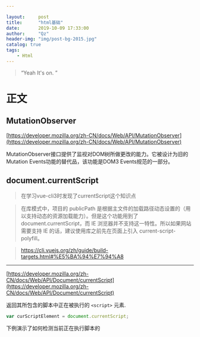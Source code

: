 ```yaml
---

layout:     post
title:      "html基础"
date:       2019-10-09 17:33:00
author:     "Qz"
header-img: "img/post-bg-2015.jpg"
catalog: true
tags:
    - Html
---
```


> “Yeah It's on. ”


# 正文



## MutationObserver

[https://developer.mozilla.org/zh-CN/docs/Web/API/MutationObserver](https://developer.mozilla.org/zh-CN/docs/Web/API/MutationObserver)


MutationObserver接口提供了监视对DOM树所做更改的能力。它被设计为旧的Mutation Events功能的替代品，该功能是DOM3 Events规范的一部分。







## document.currentScript



>在学习vue-cli3时发现了currentScript这个知识点


>在库模式中，项目的 publicPath 是根据主文件的加载路径动态设置的（用以支持动态的资源加载能力）。但是这个功能用到了 document.currentScript，而 IE 浏览器并不支持这一特性。所以如果网站需要支持 IE 的话，建议使用库之前先在页面上引入 current-script-polyfill。



>https://cli.vuejs.org/zh/guide/build-targets.html#%E5%BA%94%E7%94%A8







----------------


[https://developer.mozilla.org/zh-CN/docs/Web/API/Document/currentScript](https://developer.mozilla.org/zh-CN/docs/Web/API/Document/currentScript)



返回其所包含的脚本中正在被执行的 `<script>` 元素.

```javascript
var curScriptElement = document.currentScript;
```


下例演示了如何检测当前正在执行脚本的 <script> 元素是否是以异步模式执行的.

```javascript
if (document.currentScript.async) {
  console.log("Executing asynchronously");
} else {
  console.log("Executing synchronously");
}
```







##  **Range** 



[ https://developer.mozilla.org/zh-CN/docs/Web/API/Range ]( https://developer.mozilla.org/zh-CN/docs/Web/API/Range )



 Range对象代表页面上一段连续的区域，通过Range对象可以获取或者修改页面上任何区域的内容。也可以通过Range的方法进行复制和移动页面任何区域的元素。 



**`Range`** 接口表示一个包含节点与文本节点的一部分的文档片段。





可以用 [`Document`](https://developer.mozilla.org/zh-CN/docs/Web/API/Document) 对象的 [`Document.createRange`](https://developer.mozilla.org/zh-CN/docs/Web/API/Document/createRange) 方法创建 Range，也可以用 [`Selection`](https://developer.mozilla.org/zh-CN/docs/Web/API/Selection) 对象的 [`getRangeAt`](https://developer.mozilla.org/zh-CN/docs/Web/API/Selection/getRangeAt) 方法获取 Range。另外，还可以通过 [`Document`](https://developer.mozilla.org/zh-CN/docs/Web/API/Document) 对象的构造函数 [`Range()`](https://developer.mozilla.org/zh-CN/docs/Web/API/Range/Range) 来得到 Range。





---



### 属性



[`Range.collapsed`](https://developer.mozilla.org/zh-CN/docs/Web/API/Range/collapsed) 只读

返回一个表示 `Range` 的起始位置和终止位置是否相同的[`布尔值`](https://developer.mozilla.org/zh-CN/docs/Web/API/Boolean)。

[`Range.commonAncestorContainer`](https://developer.mozilla.org/zh-CN/docs/Web/API/Range/commonAncestorContainer) 只读

返回完整包含 `startContainer` 和 `endContainer` 的、最深一级的[`节点`](https://developer.mozilla.org/zh-CN/docs/Web/API/Node)。

[`Range.endContainer`](https://developer.mozilla.org/zh-CN/docs/Web/API/Range/endContainer) 只读

返回包含 `Range` 终点的[`节点`](https://developer.mozilla.org/zh-CN/docs/Web/API/Node)。

[`Range.endOffset`](https://developer.mozilla.org/zh-CN/docs/Web/API/Range/endOffset) 只读

返回一个表示 `Range` 终点在 `endContainer` 中的位置的数字。

[`Range.startContainer`](https://developer.mozilla.org/zh-CN/docs/Web/API/Range/startContainer) 只读

返回包含 `Range` 开始的[`节点`](https://developer.mozilla.org/zh-CN/docs/Web/API/Node)。

[`Range.startOffset`](https://developer.mozilla.org/zh-CN/docs/Web/API/Range/startOffset) 只读

返回一个表示 `Range` 起点在 `startContainer` 中的位置的数字。







### 例子





```html
<body>
  <table id="mytable" border="1">
    <tr>
      <td>内容1</td>
      <td>内容2</td>
    </tr>
    <tr>
      <td>内容3</td>
      <td>内容4</td>
    </tr>
  </table>
  <button onclick="delrow()">删除第一行</button>
</body>

```



```html
<script>
  function delrow() {
    var table = document.getElementById("mytable");
    if (table.rows.length > 0) {
      var row = table.rows[0];
      var rangeObj = document.createRange();
      rangeObj.setStartBefore(row);
      rangeObj.setEndAfter(row);
      rangeObj.deleteContents();
    }
  }
</script>
```







### 兼容性



 https://www.caniuse.com/#search=createRange 



 createRange 兼容性非常好，可以使用



## Selection

[ https://developer.mozilla.org/zh-CN/docs/Web/API/Selection ]( https://developer.mozilla.org/zh-CN/docs/Web/API/Selection )





 表示用户选择的文本范围或光标的当前位置。 



```js
const selection = window.getSelection() ;
```

- `selection` 是一个 [`Selection`](https://developer.mozilla.org/zh-CN/docs/Web/API/Selection) 对象。 如果想要将 `selection` 转换为字符串，可通过连接一个空字符串（""）或使用 [`String.toString()`](https://developer.mozilla.org/zh-CN/docs/Web/JavaScript/Reference/Global_Objects/String/toString) 方法。





 一般来说，插入光标的位置可通过 Selection 获取，这时它被标记为 `Collapsed`，这表示选区被压缩至一点，即光标位置。但要注意它与 `focus` 事件或 [`Document.activeElement`](https://developer.mozilla.org/zh-CN/docs/Web/API/Document/activeElement) 等的值没有必然联系。 







## crossorigin属性 

[ https://developer.mozilla.org/zh-CN/docs/Web/HTML/CORS_settings_attributes ]( https://developer.mozilla.org/zh-CN/docs/Web/HTML/CORS_settings_attributes )



[ https://www.chrisyue.com/what-the-hell-is-crossorigin-attribute-in-html-script-tag.html ]( https://www.chrisyue.com/what-the-hell-is-crossorigin-attribute-in-html-script-tag.html )



在HTML5中，一些 HTML 元素提供了对 [CORS](https://developer.mozilla.org/en-US/docs/HTTP/Access_control_CORS) 的支持， 例如`<audio> <img> <link> <script> <video>`均有一个跨域属性 (`crossOrigin` property)，它允许你配置元素获取数据的 CORS 请求。 



| 关键字            | 描述                                                         |
| ----------------- | ------------------------------------------------------------ |
| `anonymous`       | 对此元素的 CORS 请求将不设置凭据标志。                       |
| `use-credentials` | 对此元素的CORS请求将设置凭证标志；这意味着请求将提供凭据。   |
| `""`              | 设置一个空的值，如 `crossorigin` 或 `crossorigin=""`，和设置 `anonymous` 的效果一样。 |







从谷歌的结果来看，比较一致的说法是，当引入跨域的脚本（比如用了 apis.google.com 上的库文件）时，如果这个脚本有错误，因为浏览器的限制（根本原因是协议的规定），是拿不到错误信息的。当本地尝试使用 `window.onerror` 去记录脚本的错误时，跨域脚本的错误只会返回 `Script error`。

 



而 HTML5 新的规定，是可以允许本地获取到跨域脚本的错误信息的，但有两个条件：一是跨域脚本的服务器必须通过 `Access-Control-Allow-Origin` 头信息允许当前域名可以获取错误信息，二是网页里的 `script` 标签也必须指明 `src` 属性指定的地址是支持跨域的地址，也就是 crossorigin 属性。有了这两个条件，就可以获取跨域脚本的错误信息：


 但事情还是不够明朗，看起来跨域脚本报个错也没什么啊，为什么浏览器（准确说是 HTTP 协议）这么轴，非要规定默认情况页面是不能获取跨域脚本错误信息的呢？



这其实跟网络安全有关，不妨举一个例子来说明。



我们先假设浏览器默认可以将跨域脚本的错误信息返回。



这个时候我在我的博客里写下如下代码：



```htmls
<script src="http://某个银行/会员信息网址">
<script src="http://某个银行2/会员信息网址">
...
```





注意 src 里面提到地址，都是 HTML 页面的地址，当成 JS 来执行，肯定是会报错的。



因为我们假设浏览器能报具体错误，这个错误可能是类似于：



>  “请登录” is undefined.
>  “您好” is undefined. 





我们通过报错信息的不一致，可能可以推断出当前访问我博客的会员在某某银行是否有账号。虽然不是什么大问题，但隐私的确是泄漏了，如果我是攻击者我可能会通过判断会员在某家银行是否有账号，『精准』推送相关的钓鱼网站给他。





说清楚了来龙去脉，我们就可以更好的判断，我们是否真的需要给 `script` 标签加上 crossorigin 属性了。另外除了 `script`，所有能引入跨域资源的标签包括 `link` 和 `img` 之类，都有一样的属性。





> `script` 的 crossorigin 和其他标签的 `crossorigin` 属性作用不一样，`script` 的跨域属性跟脚本错误有关，上面已经解释过了，但其他标签的跨域属性跟 Canvas 有关 



另外补充一点：





 加载本地静态文件根本就不牵涉跨域的问题，所以本地就不应该用  crossorigin  



> 印象中如果 crossorigin 用在了本地文件上，浏览器报错信息会告诉你 crossorigin 只能支持 http/https/… 等协议上 





##  integrity 



```html
<script src="https://code.jquery.com/jquery-3.2.1.slim.min.js"
    integrity="sha384-KJ3o2DKtIkvYIK3UENzmM7KCkRr/rE9/Qpg6aAZGJwFDMVNA/GpGFF93hXpG5KkN"
    crossorigin="anonymous">
</script>
```





CDN 虽好，但 CDN 有可能被劫持，导致下载的文件是被篡改过的（比如通过 DNS 劫持），有了 integrity 就可以检查文件是否是原版。但因为本地文件用的域名跟网页是同一个域名，不存在劫持的问题（或者劫持就连网站本身一起被劫持了，那就不是 integrity 能解决的问题了），**所以本地静态文件没有太大必要用这个属性**。





## audio标签



### 切换url播放

```html
  <audio id="Audio" src="https://demo.dj63.com//2016/串烧舞曲/20150926/全中文CLUB音乐情一动心就痛情感慢摇串烧.mp3" controls>11111</audio>
  <button onclick="changeUrl()">切换audio url</button>
```



```js
  const audio = document.getElementById("Audio")
  const url2 = "https://demo.dj63.com//2016/%E4%B8%B2%E7%83%A7%E8%88%9E%E6%9B%B2/20161123/[%E9%A3%8E%E5%90%B9%E9%BA%A6%E6%B5%AA]%E6%89%93%E9%80%A0%E4%B8%AD%E8%8B%B1%E6%96%87%E6%97%8B%E5%BE%8B%E5%BC%B9%E8%B7%B3CLUB%E8%88%9E%E6%9B%B2%E4%B8%B2%E7%83%A7.mp3"

  function changeUrl(){
    audio.src = url2
    // 记得调用play()  
    audio.play()	
  }
```



## iframe

[https://developer.mozilla.org/zh-CN/docs/Web/HTML/Element/iframe](https://developer.mozilla.org/zh-CN/docs/Web/HTML/Element/iframe)

**HTML内联框架元素 (`<iframe>`)** 表示嵌套的[browsing context](https://developer.mozilla.org/zh-CN/docs/Glossary/Browsing_context)。它能够将另一个HTML页面嵌入到当前页面中。

每个嵌入的浏览上下文（embedded browsing context）都有自己的[会话历史记录(session history)](https://developer.mozilla.org/zh-CN/docs/Web/API/History)和[DOM树](https://developer.mozilla.org/zh-CN/docs/Web/API/Document)。包含嵌入内容的浏览上下文称为*父级浏览上下文*。顶级浏览上下文（没有父级）通常是由 [`Window`](https://developer.mozilla.org/zh-CN/docs/Web/API/Window) 对象表示的浏览器窗口。



### 跨域问题

**iframe标签本身是可以跨域的**

如果是[iframe](https://so.csdn.net/so/search?q=iframe&spm=1001.2101.3001.7020)不传递参数的话，是可以src嵌入不同的网页的，例如你嵌入一个baidu，只要没有数据交互也是可以的。



**但是，当父子页面需要通信时就会存在跨域。**

父頁面獲取子頁面內容和子頁面獲取父頁面內容時，有一個前提條件是兩者必須同域，如果出現跨域問題則會出現報錯，並且無法讀取相關內容









## Attributes and properties

[https://javascript.info/dom-attributes-and-properties](https://javascript.info/dom-attributes-and-properties)



总结

- **Attributes – is what’s written in HTML.**
- **Properties – is what’s in DOM objects.**



|      | Properties                                                   | Attributes                 |
| :--- | :----------------------------------------------------------- | :------------------------- |
| Type | Any value, standard properties have types described in the spec | A string                   |
| Name | Name is case-sensitive                                       | Name is not case-sensitive |

For most situations using DOM properties is preferable. We should refer to attributes only when DOM properties do not suit us, when we need exactly attributes, for instance:

- We need a non-standard attribute. But if it starts with `data-`, then we should use `dataset`.
- We want to read the value “as written” in HTML. The value of the DOM property may be different, for instance the `href` property is always a full URL, and we may want to get the “original” value.





----



When the browser loads the page, it “reads” (another word: “parses”) the HTML and generates DOM objects from it. For element nodes, most standard HTML attributes automatically become properties of DOM objects.



For instance, if the tag is `<body id="page">`, then the DOM object has `body.id="page"`.



But the attribute-property mapping is not one-to-one









---



[DOM properties](https://javascript.info/dom-attributes-and-properties#dom-properties)

We’ve already seen built-in DOM properties. There are a lot. But technically no one limits us, and if there aren’t enough, we can add our own.

DOM nodes are regular JavaScript objects. We can alter them.



For instance, let’s create a new property in `document.body`:



```js
document.body.myData = {
  name: 'Caesar',
  title: 'Imperator'
};

alert(document.body.myData.title); // Imperator
```

We can add a method as well:

```js
document.body.sayTagName = function() {
  alert(this.tagName);
};

document.body.sayTagName(); // BODY (the value of "this" in the method is document.body)

```

We can also modify built-in prototypes like `Element.prototype` and add new methods to all elements:

```js
Element.prototype.sayHi = function() {
  alert(`Hello, I'm ${this.tagName}`);
};

document.documentElement.sayHi(); // Hello, I'm HTML
document.body.sayHi(); // Hello, I'm BODY
```

So, DOM properties and methods behave just like those of regular JavaScript objects:

- They can have any value.
- They are case-sensitive (write `elem.nodeType`, not `elem.NoDeTyPe`).



----

[HTML attributes](https://javascript.info/dom-attributes-and-properties#html-attributes)



In HTML, tags may have attributes. When the browser parses the HTML to create DOM objects for tags, it recognizes *standard* attributes and creates DOM properties from them.



在HTML中，标签可以有属性。当浏览器解析HTML以创建标记的DOM对象时，它识别标准属性并从中创建DOM属性。



So when an element has `id` or another *standard* attribute, the corresponding property gets created. But that doesn’t happen if the attribute is non-standard.s



因此，当一个元素具有id或另一个标准属性时，相应的属性将被创建。但是如果属性是非标准的，就不会发生这种情况。



For instance:

```html
<body id="test" something="non-standard">
  <script>
    alert(document.body.id); // test
    // non-standard attribute does not yield a property
    alert(document.body.something); // undefined
  </script>
</body>
```

Please note that a standard attribute for one element can be unknown for another one. For instance, `"type"` is standard for `<input>` ([HTMLInputElement](https://html.spec.whatwg.org/#htmlinputelement)), but not for `<body>` ([HTMLBodyElement](https://html.spec.whatwg.org/#htmlbodyelement)). Standard attributes are described in the specification for the corresponding element class.



Here we can see it:

```html
<body id="body" type="...">
  <input id="input" type="text">
  <script>
    alert(input.type); // text
    alert(body.type); // undefined: DOM property not created, because it's non-standard
  </script>
</body>
```

So, if an attribute is non-standard, there won’t be a DOM-property for it. Is there a way to access such attributes?



Sure. All attributes are accessible by using the following methods:

- `elem.hasAttribute(name)` – checks for existence.
- `elem.getAttribute(name)` – gets the value.
- `elem.setAttribute(name, value)` – sets the value.
- `elem.removeAttribute(name)` – removes the attribute.

These methods operate exactly with what’s written in HTML.



Also one can read all attributes using `elem.attributes`: a collection of objects that belong to a built-in [Attr](https://dom.spec.whatwg.org/#attr) class, with `name` and `value` properties.



Here’s a demo of reading a non-standard property:

```html
<body something="non-standard">
  <script>
    alert(document.body.getAttribute('something')); // non-standard
  </script>
</body>

```



HTML attributes have the following features:

- Their name is case-insensitive (`id` is same as `ID`).    // 不区分大小写的
- Their values are always strings.



Here’s an extended demo of working with attributes:

```html
<body>
  <div id="elem" about="Elephant"></div>

  <script>
    alert( elem.getAttribute('About') ); // (1) 'Elephant', reading

    elem.setAttribute('Test', 123); // (2), writing

    alert( elem.outerHTML ); // (3), see if the attribute is in HTML (yes)

    for (let attr of elem.attributes) { // (4) list all
      alert( `${attr.name} = ${attr.value}` );
    }
  </script>
</body>
```

Please note:

1. `getAttribute('About')` – the first letter is uppercase here, and in HTML it’s all lowercase. But that doesn’t matter: attribute names are case-insensitive.
2. We can assign anything to an attribute, but it becomes a string. So here we have `"123"` as the value.
3. All attributes including ones that we set are visible in `outerHTML`.
4. The `attributes` collection is iterable and has all the attributes of the element (standard and non-standard) as objects with `name` and `value` properties.



---

[Property-attribute synchronization](https://javascript.info/dom-attributes-and-properties#property-attribute-synchronization)



When a standard attribute changes, the corresponding property is auto-updated, and (with some exceptions) vice versa.

In the example below `id` is modified as an attribute, and we can see the property changed too. And then the same backwards:



```html
<input>

<script>
  let input = document.querySelector('input');

  // attribute => property
  input.setAttribute('id', 'id');
  alert(input.id); // id (updated)

  // property => attribute
  input.id = 'newId';
  alert(input.getAttribute('id')); // newId (updated)
</script>

```

But there are exclusions, for instance `input.value` synchronizes only from attribute → to property, but not back:

```html
<input>

<script>
  let input = document.querySelector('input');

  // attribute => property
  input.setAttribute('value', 'text');
  alert(input.value); // text

  // NOT property => attribute
  input.value = 'newValue';
  alert(input.getAttribute('value')); // text (not updated!)
</script>
```

In the example above:

- Changing the attribute `value` updates the property.
- But the property change does not affect the attribute.



That “feature” may actually come in handy, because the user actions may lead to `value` changes, and then after them, if we want to recover the “original” value from HTML, it’s in the attribute.

----

DOM properties are not always strings. For instance, the `input.checked` property (for checkboxes) is a boolean:



```html
<input id="input" type="checkbox" checked> checkbox

<script>
  alert(input.getAttribute('checked')); // the attribute value is: empty string
  alert(input.checked); // the property value is: true
</script>

```

There are other examples. The `style` attribute is a string, but the `style` property is an object:



```html
<div id="div" style="color:red;font-size:120%">Hello</div>

<script>
  // string
  alert(div.getAttribute('style')); // color:red;font-size:120%

  // object
  alert(div.style); // [object CSSStyleDeclaration]
  alert(div.style.color); // red
</script>

```

Most properties are strings though.

---



**All attributes starting with “data-” are reserved for programmers’ use. They are available in the `dataset` property.**



Multiword attributes like `data-order-state` become camel-cased: `dataset.orderState`.



Here’s a rewritten “order state” example:



```html
<style>
  .order[data-order-state="new"] {
    color: green;
  }

  .order[data-order-state="pending"] {
    color: blue;
  }

  .order[data-order-state="canceled"] {
    color: red;
  }
</style>

<div id="order" class="order" data-order-state="new">
  A new order.
</div>

<script>
  // read
  alert(order.dataset.orderState); // new

  // modify
  order.dataset.orderState = "pending"; // (*)
</script>
```

Using `data-*` attributes is a valid, safe way to pass custom data.



## activeElement

当前获得焦点的元素:

```js
var x = document.activeElement.tagName;
// BUTTON
```

一个别的例子：

```js
document.activeElement.blur()
```



## attribute中的dir 

**dir**是一个指示元素中文本方向的枚举属性。它的取值如下：

- ltr, 指从左到右，用于那种从左向右书写的语言（比如英语）；

- rtl, 指从右到左，用于那种从右向左书写的语言（比如阿拉伯语）；

- auto, 指由用户代理决定方向。它在解析元素中字符时会运用一个基本算法，直到发现一个具有强方向性的字符，然后将这一方向应用于整个元素。



```js
const isRTL = document.documentElement.getAttribute('dir') == 'rtl'
fakeElem.style[ isRTL ? 'right' : 'left' ] = '-9999px'
```





## Preload 和 Prefetch

> 最近在研究vue-cli3，发现用到了一个插件PreloadPlugin，所以在这里学习一下preload和prefetch的知识。

[@vue/preload-webpack-plugin](https://www.npmjs.com/package/@vue/preload-webpack-plugin)

### Preload

Preload 是一种新的web标准，旨在提高性能并为web开发人员提供更细粒度的加载控制

Preload is a web standard aimed at improving performance and granular loading of resources. It is a declarative fetch that can tell a browser to start fetching a source because a developer knows the resource will be needed soon. 

```html
<link rel="preload" ></link>
```

preload通常用于本页面要用到的关键资源，包括关键js、字体、css文件。preload将会把资源得下载顺序权重提高，使得关键数据提前下载好，优化页面打开速度。

**preload 是声明式的 fetch，可以强制浏览器请求资源，同时不阻塞文档 [onload](https://developer.mozilla.org/en-US/docs/Web/API/GlobalEventHandlers/onload) 事件。**

preload：当前页面使用，尽早下载，优先级较高；




### Prefetch

```html
<link rel="prefetch" ></link>
```

prefetch：首次渲染时不需要，之后可能需要。优先级较低，在浏览器空闲时才会下载。使用场景：比如当前页可能跳转的页面，或者条件加载的资源。



```js
什么时候该用 <link rel=”preload”> ？ 什么时候又该用 <link rel=”prefetch”> ?
```

**建议：对于当前页面很有必要的资源使用 preload，对于可能在将来的页面中使用的资源使用 prefetch。**

preload 是对浏览器指示预先请求当前页需要的资源（关键的脚本，字体，主要图片）。

prefetch 应用场景稍微又些不同 —— 用户将来可能在其他部分（比如视图或页面）使用到的资源。如果 A 页面发起一个 B 页面的 prefetch 请求，这个资源获取过程和导航请求可能是同步进行的，而如果我们用 preload 的话，页面 A 离开时它会立即停止。



preload 和 prefetch 都被存储在 **HTTP 缓存中**。

当一个资源被 **preload 或者 prefetch** 获取后，它可以从 HTTP 缓存移动至渲染器的内存缓存中。如果资源可以被缓存（比如说存在有效的[cache-control](https://developer.mozilla.org/en-US/docs/Web/HTTP/Headers/Cache-Control) 和 max-age），它被存储在 HTTP 缓存中可以被**现在或将来的任务使用**，如果资源不能被缓存在 HTTP 缓存中，作为代替，它被放在内存缓存中直到被使用。
